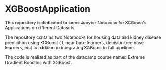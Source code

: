 # XGBoostApplication
This repository is dedicated to some Jupyter Noteooks for XGBoost's Applications on different Datasets.

The repository contains two Notebooks for housing data and kidney disease predicition using XGBoost ( Linear base learners, decision tree base learners, etc) in addition to integrating XGBoost in full pipelines.

The code is realised as part of the datacamp course named Extreme Gradient Boosting with XGBoost.

